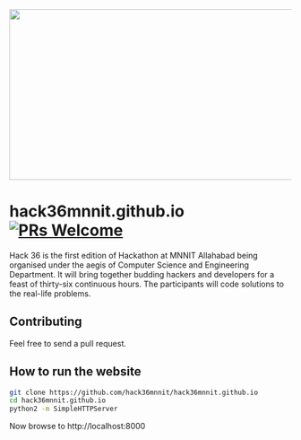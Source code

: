 <img src="img/logo.jpg" width="558" height="304">

# hack36mnnit.github.io [![PRs Welcome](https://img.shields.io/badge/PRs-welcome-brightgreen.svg?style=flat-square)](http://makeapullrequest.com)

Hack 36 is the first edition of Hackathon at MNNIT Allahabad being organised under the aegis of Computer Science and Engineering Department. It will bring together budding hackers and developers for a feast of thirty-six continuous hours. The participants will code solutions to the real-life problems.

## Contributing
Feel free to send a pull request.

## How to run the website
```bash
git clone https://github.com/hack36mnnit/hack36mnnit.github.io
cd hack36mnnit.github.io
python2 -m SimpleHTTPServer
```

Now browse to http://localhost:8000
